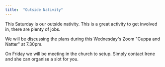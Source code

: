 ```yaml
---
title:  "Outside Nativity"
---
```

This Saturday is our outside nativity. This is a great activity to get involved in, there are plenty of jobs.

We will be discussing the plans during this Wednesday's Zoom "Cuppa and Natter" at 7.30pm. 

On Friday we will be meeting in the church to setup. Simply contact Irene and she can organise a slot for you.